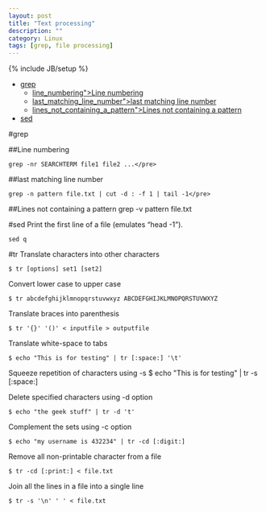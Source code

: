 ```yaml
---
layout: post
title: "Text processing"
description: ""
category: Linux
tags: [grep, file processing]
---
```

{% include JB/setup %}

* [grep](#grep)
  * [line_numbering">Line numbering</a></div></li>](#line_numbering">line-numbering</a></div></li>)
  * [last_matching_line_number">last matching line number</a></div></li>](#last_matching_line_number">last-matching-line-number</a></div></li>)
  * [lines_not_containing_a_pattern">Lines not containing a pattern</a></div></li>](#lines_not_containing_a_pattern">lines-not-containing-a-pattern</a></div></li>)
* [sed](#sed)

#grep

##Line numbering

    grep -nr SEARCHTERM file1 file2 ...</pre>

##last matching line number

    grep -n pattern file.txt | cut -d : -f 1 | tail -1</pre>

##Lines not containing a pattern
    grep -v pattern file.txt</pre>


#sed
Print the first line of a file (emulates “head -1”).

    sed q

#tr
Translate characters into other characters

    $ tr [options] set1 [set2]

Convert lower case to upper case

    $ tr abcdefghijklmnopqrstuvwxyz ABCDEFGHIJKLMNOPQRSTUVWXYZ  

Translate braces into parenthesis

    $ tr '{}' '()' < inputfile > outputfile   

Translate white-space to tabs

    $ echo "This is for testing" | tr [:space:] '\t'  

Squeeze repetition of characters using -s
    $ echo "This   is   for    testing" | tr -s [:space:]
      
Delete specified characters using -d option

    $ echo "the geek stuff" | tr -d 't'   

Complement the sets using -c option

    $ echo "my username is 432234" | tr -cd [:digit:]   

Remove all non-printable character from a file

    $ tr -cd [:print:] < file.txt   

Join all the lines in a file into a single line

    $ tr -s '\n' ' ' < file.txt   

